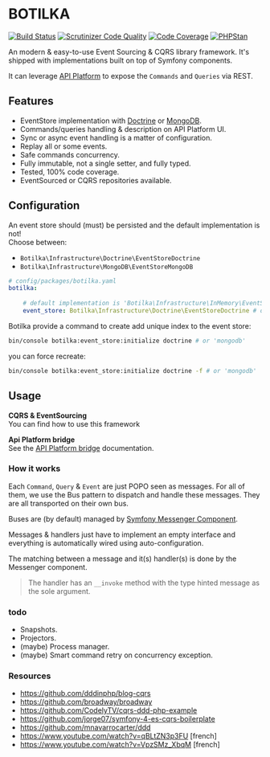 # BOTILKA

[![Build Status](https://travis-ci.org/botilka/botilka.svg?branch=master)](https://travis-ci.org/botilka/botilka)
[![Scrutinizer Code Quality](https://scrutinizer-ci.com/g/botilka/botilka/badges/quality-score.png?b=master)](https://scrutinizer-ci.com/g/botilka/botilka/?branch=master)
[![Code Coverage](https://scrutinizer-ci.com/g/botilka/botilka/badges/coverage.png?b=master)](https://scrutinizer-ci.com/g/botilka/botilka/?branch=master)
[![PHPStan](https://img.shields.io/badge/PHPStan-enabled-brightgreen.svg?style=flat)](https://github.com/phpstan/phpstan)

An modern & easy-to-use Event Sourcing & CQRS library framework. It's shipped with implementations built on top of Symfony components.

It can leverage [API Platform](https://api-platform.com) to expose the `Commands` and `Queries` via REST.

## Features

- EventStore implementation with [Doctrine](https://www.doctrine-project.org/) or [MongoDB](https://www.mongodb.com).
- Commands/queries handling & description on API Platform UI.
- Sync or async event handling is a matter of configuration.
- Replay all or some events.
- Safe commands concurrency.
- Fully immutable, not a single setter, and fully typed.
- Tested, 100% code coverage. 
- EventSourced or CQRS repositories available.

## Configuration

An event store should (must) be persisted and the default implementation is not! \
Choose between:
 - `Botilka\Infrastructure\Doctrine\EventStoreDoctrine`
 - `Botilka\Infrastructure\MongoDB\EventStoreMongoDB`
 
```yaml
# config/packages/botilka.yaml
botilka:
    
    # default implementation is 'Botilka\Infrastructure\InMemory\EventStoreInMemory', not persisted!!
    event_store: Botilka\Infrastructure\Doctrine\EventStoreDoctrine # or 'Botilka\Infrastructure\MongoDB\EventStoreMongoDB'
```

Botilka provide a command to create add unique index to the event store:

```sh
bin/console botilka:event_store:initialize doctrine # or 'mongodb'
```
you can force recreate:
```sh
bin/console botilka:event_store:initialize doctrine -f # or 'mongodb'
```

## Usage

**CQRS & EventSourcing** \
You can find how to use this framework 


**Api Platform bridge** \
See the [API Platform bridge](/documentation/api_platform_bridge.md) documentation.

### How it works

Each `Command`, `Query` & `Event` are just POPO seen as messages. For all of them, we use the Bus pattern to dispatch and
handle these messages. They are all transported on their own bus.

Buses are (by default) managed by [Symfony Messenger Component](https://symfony.com/doc/4.1/messenger.html).

Messages & handlers just have to implement an empty interface and everything is automatically wired
using auto-configuration.

The matching between a message and it(s) handler(s) is done by the Messenger component.
> The handler has an `__invoke` method with the type hinted message as the sole argument.


### todo

- Snapshots.
- Projectors.
- (maybe) Process manager.
- (maybe) Smart command retry on concurrency exception.


### Resources

- https://github.com/dddinphp/blog-cqrs
- https://github.com/broadway/broadway
- https://github.com/CodelyTV/cqrs-ddd-php-example
- https://github.com/jorge07/symfony-4-es-cqrs-boilerplate
- https://github.com/mnavarrocarter/ddd
- https://www.youtube.com/watch?v=qBLtZN3p3FU \[french\]
- https://www.youtube.com/watch?v=VpzSMz_XbqM \[french\]
